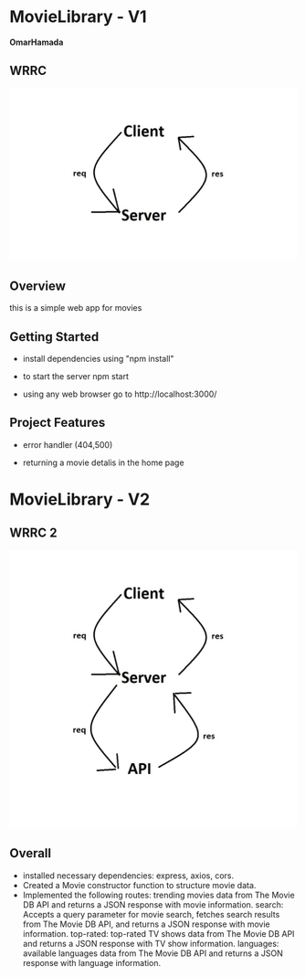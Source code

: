 # MovieLibrary - V1

**OmarHamada**

## WRRC
![Alt text](WRRC.jpg)

## Overview
this is a simple web app for movies 

## Getting Started

- install dependencies using "npm install"

- to start the server npm start

- using any web browser go to http://localhost:3000/

## Project Features

- error handler (404,500)

- returning a movie detalis in the home page


# MovieLibrary - V2

## WRRC 2 
![Alt text](WRRC%202%20API.jpg)

## Overall 

- installed necessary dependencies: express, axios, cors.
- Created a Movie constructor function to structure movie data.
- Implemented the following routes:
 trending movies data from The Movie DB API and returns a JSON response with movie information.
 search: Accepts a query parameter for movie search, fetches search results from The Movie DB API, and returns a JSON response with movie information.
 top-rated: top-rated TV shows data from The Movie DB API and returns a JSON response with TV show information.
 languages: available languages data from The Movie DB API and returns a JSON response with language information.

